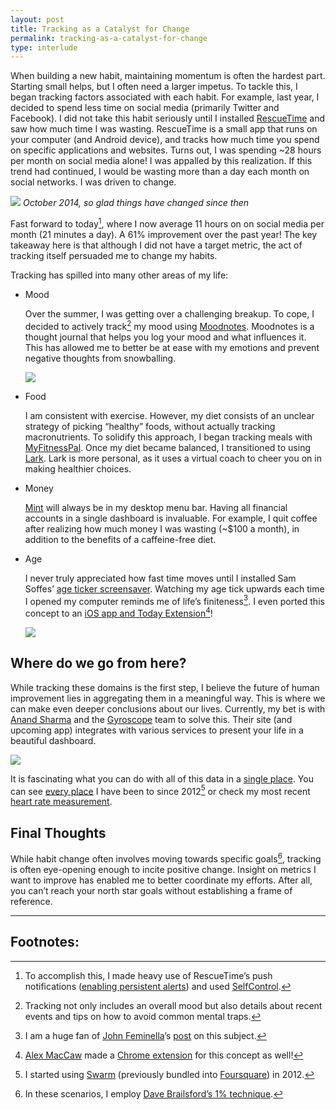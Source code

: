 ```yaml
---
layout: post
title: Tracking as a Catalyst for Change
permalink: tracking-as-a-catalyst-for-change
type: interlude
---
```


When building a new habit, maintaining momentum is often the hardest part. Starting small helps, but I often need a larger impetus. To tackle this, I began tracking factors associated with each habit. For example, last year, I decided to spend less time on social media (primarily Twitter and Facebook). I did not take this habit seriously until I installed [RescueTime](https://www.rescuetime.com) and saw how much time I was wasting. RescueTime is a small app that runs on your computer (and Android device), and tracks how much time you spend on specific applications and websites. Turns out, I was spending ~28 hours per month on social media alone! I was appalled by this realization. If this trend had continued, I would be wasting more than a day each month on social networks. I was driven to change.

![](/public/images/rescuetime.png)
*October 2014, so glad things have changed since then*

Fast forward to today[^1], where I now average 11 hours on on social media per month (21 minutes a day). A 61% improvement over the past year! The key takeaway here is that although I did not have a target metric, the act of tracking itself persuaded me to change my habits.

Tracking has spilled into many other areas of my life:

- Mood

    Over the summer, I was getting over a challenging breakup. To cope, I decided to actively track[^2] my mood using [Moodnotes](http://moodnotes.thriveport.com). Moodnotes is a thought journal that helps you log your mood and what influences it. This has allowed me to better be at ease with my emotions and prevent negative thoughts from snowballing.

    ![](/public/images/moodnotes_trends.png)

- Food

    I am consistent with exercise. However, my diet consists of an unclear strategy of picking “healthy” foods, without actually tracking macronutrients. To solidify this approach, I began tracking meals with [MyFitnessPal](https://www.myfitnesspal.com). Once my diet became balanced, I transitioned to using [Lark](http://www.web.lark.com). Lark is more personal, as it uses a virtual coach to cheer you on in making healthier choices.

- Money

    [Mint](https://itunes.apple.com/us/app/mint-quickview/id533491939?mt=12) will always be in my desktop menu bar. Having all financial accounts in a single dashboard is invaluable. For example, I quit coffee after realizing how much money I was wasting (~$100 a month), in addition to the benefits of a caffeine-free diet.

- Age

    I never truly appreciated how fast time moves until I installed Sam Soffes’ [age ticker screensaver](https://github.com/soffes/motivation). Watching my age tick upwards each time I opened my computer reminds me of life’s finiteness[^3]. I even ported this concept to an [iOS app and Today Extension](https://github.com/jasdev/impulse)[^4]!

    ![](/public/images/age_ticker.gif)

## Where do we go from here?

While tracking these domains is the first step, I believe the future of human improvement lies in aggregating them in a meaningful way. This is where we can make even deeper conclusions about our lives. Currently, my bet is with [Anand Sharma](https://twitter.com/aprilzero) and the [Gyroscope](http://gyrosco.pe/) team to solve this. Their site (and upcoming app) integrates with various services to present your life in a beautiful dashboard.

![](/public/images/gyroscope_services.png)

It is fascinating what you can do with all of this data in a [single place](https://gyrosco.pe/jasdev/). You can see [every place](https://gyrosco.pe/jasdev/explorer/) I have been to since 2012[^5] or check my most recent [heart rate measurement](https://gyrosco.pe/jasdev/sport/).

## Final Thoughts

While habit change often involves moving towards specific goals[^6], tracking is often eye-opening enough to incite positive change. Insight on metrics I want to improve has enabled me to better coordinate my efforts. After all, you can’t reach your north star goals without establishing a frame of reference.

---

## Footnotes:

[^1]: To accomplish this, I made heavy use of RescueTime’s push notifications ([enabling persistent alerts](/public/images/rescuetime_alerts.png)) and used [SelfControl](http://selfcontrolapp.com).

[^2]: Tracking not only includes an overall mood but also details about recent events and tips on how to avoid common mental traps.

[^3]: I am a huge fan of [John Feminella](https://twitter.com/jxxf)’s [post](http://jxf.me/entries/time-passes/) on this subject.

[^4]: [Alex MacCaw](https://twitter.com/maccaw) made a [Chrome extension](https://chrome.google.com/webstore/detail/motivation/ofdgfpchbidcgncgfpdlpclnpaemakoj) for this concept as well!

[^5]: I started using [Swarm](https://www.swarmapp.com) (previously bundled into [Foursquare](https://foursquare.com)) in 2012.

[^6]: In these scenarios, I employ [Dave Brailsford’s 1% technique](http://jamesclear.com/marginal-gains).
